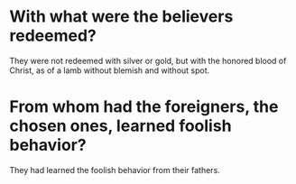# With what were the believers redeemed?

They were not redeemed with silver or gold, but with the honored blood of Christ, as of a lamb without blemish and without spot.

# From whom had the foreigners, the chosen ones, learned foolish behavior?

They had learned the foolish behavior from their fathers.
